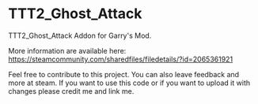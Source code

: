 # TTT2_Ghost_Attack

TTT2_Ghost_Attack Addon for Garry's Mod.

More information are available here: 
https://steamcommunity.com/sharedfiles/filedetails/?id=2065361921

Feel free to contribute to this project. You can also leave feedback and more at steam. 
If you want to use this code or if you want to upload it with changes please credit me and link me.
